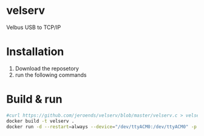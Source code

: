 # velserv
Velbus USB to TCP/IP

# Installation
1. Download the reposetory
2. run the following commands

# Build & run
```bash
#curl https://github.com/jeroends/velserv/blob/master/velserv.c > velserv.c # Curl only if the file is not working.
docker build -t velserv .
docker run -d --restart=always --device="/dev/ttyACM0:/dev/ttyACM0" -p 3788:3788 -t velserv
```
